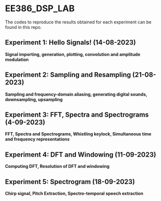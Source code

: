 # EE386_DSP_LAB
The codes to reproduce the results obtained for each experiment can be found in this repo.
## Experiment 1: Hello Signals! (14-08-2023)
<b> Signal importing, generation, plotting, convolution and amplitude modulation </b>
## Experiment 2: Sampling and Resampling (21-08-2023)
<b> Sampling and frequency-domain aliasing, generating digital sounds, downsampling, upsampling </b>
## Experiment 3: FFT, Spectra and Spectrograms (4-09-2023)
<b> FFT, Spectra and Spectrograms, Whistling keylock, Simultaneous time and frequency representations </b>
## Experiment 4: DFT and Windowing (11-09-2023)
<b> Computing DFT, Resolution of DFT and windowing </b>
## Experiment 5: Spectrogram (18-09-2023)
<b> Chirp signal, Pitch Extraction, Spectro-temporal speech extraction </b>
